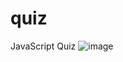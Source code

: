 # quiz
 JavaScript Quiz 
![image](https://user-images.githubusercontent.com/73612983/149979657-dd101225-007f-46f0-ae29-e6f01a163648.png)
